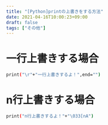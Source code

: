 ```yaml
---
title: "[Python]printの上書きをする方法"
date: 2021-04-16T10:00:23+09:00
draft: false
tags: ["その他"] 
---
```

<!--more-->

# 一行上書きする場合
```bash
print("\r"+"一行上書きするよ！",end="")
```
# n行上書きする場合
```bash
print("n行上書きするよ！"+"\033[nA")
```